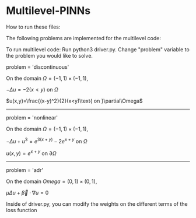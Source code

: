 # Multilevel-PINNs
How to run these files: 



The following problems are implemented for the multilevel code: 

To run multilevel code: 
Run python3 driver.py.
Change "problem" variable to the problem you would like to solve.

problem = 'discontinuous'

On the domain $\Omega=(-1,1)\times(-1,1)$, 

$-\Delta u = -2(x<y) \text{ on } \Omega$

$u(x,y)=\frac{(x-y)^2}{2}(x<y)\text{ on }\partial\Omega$

-------------

problem = 'nonlinear'

On the domain $\Omega=(-1,1)\times(-1,1)$,

$-\Delta u + u^3 = e^{3(x+y)}-2e^{x+y} \text{ on }\Omega$

$u(x,y) = e^{x+y} \text{ on } \partial\Omega$

-------------

problem = 'adr'

On the domain $Omega=(0,1)\times(0,1)$, 

$\mu\Delta u + \vec{\beta}\cdot\nabla u=0$


Inside of driver.py, you can modify the weights on the different terms of the loss function 



